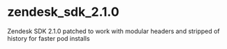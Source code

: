 # zendesk_sdk_2.1.0
Zendesk SDK 2.1.0 patched to work with modular headers and stripped of history for faster pod installs
